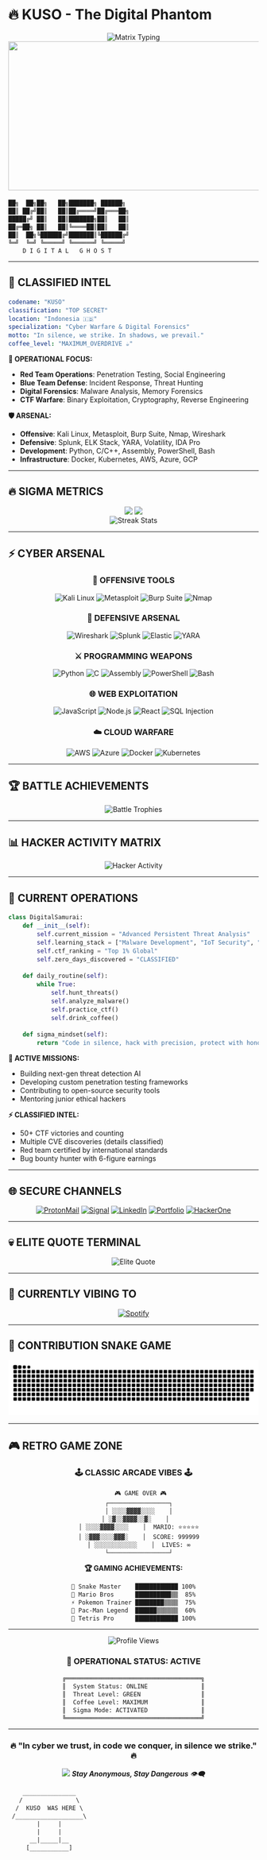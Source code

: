 # 🔥 KUSO - The Digital Phantom

<div align="center">
  <img src="https://readme-typing-svg.herokuapp.com/?lines=Welcome+to+the+Matrix...;Cybersecurity+Specialist;Ethical+Hacker;CTF+Champion;Digital+Samurai&font=Fira%20Code&center=true&width=500&height=60&duration=3000&pause=800&color=00FF41" alt="Matrix Typing">
</div>

<div align="center">
  <img src="https://media.giphy.com/media/3o7qDEq2bMbcbPRQ2c/giphy.gif" width="600" height="300"/>
</div>

```ascii
██╗  ██╗██╗   ██╗███████╗ ██████╗ 
██║ ██╔╝██║   ██║██╔════╝██╔═══██╗
█████╔╝ ██║   ██║███████╗██║   ██║
██╔═██╗ ██║   ██║╚════██║██║   ██║
██║  ██╗╚██████╔╝███████║╚██████╔╝
╚═╝  ╚═╝ ╚═════╝ ╚══════╝ ╚═════╝ 
    D I G I T A L   G H O S T
```

---

## 👤 CLASSIFIED INTEL

```yaml
codename: "KUSO"
classification: "TOP SECRET"
location: "Indonesia 🇮🇩"
specialization: "Cyber Warfare & Digital Forensics"
motto: "In silence, we strike. In shadows, we prevail."
coffee_level: "MAXIMUM_OVERDRIVE ☕"
```

**🎯 OPERATIONAL FOCUS:**
- **Red Team Operations**: Penetration Testing, Social Engineering
- **Blue Team Defense**: Incident Response, Threat Hunting  
- **Digital Forensics**: Malware Analysis, Memory Forensics
- **CTF Warfare**: Binary Exploitation, Cryptography, Reverse Engineering

**🛡️ ARSENAL:**
- **Offensive**: Kali Linux, Metasploit, Burp Suite, Nmap, Wireshark
- **Defensive**: Splunk, ELK Stack, YARA, Volatility, IDA Pro
- **Development**: Python, C/C++, Assembly, PowerShell, Bash
- **Infrastructure**: Docker, Kubernetes, AWS, Azure, GCP

---

## 🔥 SIGMA METRICS

<div align="center">
  <img height="180em" src="https://github-readme-stats.vercel.app/api?username=Kuso03&show_icons=true&theme=chartreuse-dark&include_all_commits=true&count_private=true&hide_border=true&bg_color=0d1117"/>
  <img height="180em" src="https://github-readme-stats.vercel.app/api/top-langs/?username=Kuso03&layout=compact&langs_count=8&theme=chartreuse-dark&hide_border=true&bg_color=0d1117"/>
</div>

<div align="center">
  <img src="https://streak-stats.demolab.com/?user=Kuso03&theme=chartreuse-dark&hide_border=true&background=0d1117" alt="Streak Stats"/>
</div>

---

## ⚡ CYBER ARSENAL

<div align="center">

### 🔴 OFFENSIVE TOOLS
![Kali Linux](https://img.shields.io/badge/Kali_Linux-557C94?style=for-the-badge&logo=kali-linux&logoColor=white)
![Metasploit](https://img.shields.io/badge/Metasploit-2596CD?style=for-the-badge&logo=metasploit&logoColor=white)
![Burp Suite](https://img.shields.io/badge/Burp_Suite-FF6633?style=for-the-badge&logo=burpsuite&logoColor=white)
![Nmap](https://img.shields.io/badge/Nmap-4682B4?style=for-the-badge&logo=nmap&logoColor=white)

### 🔵 DEFENSIVE ARSENAL  
![Wireshark](https://img.shields.io/badge/Wireshark-1679A7?style=for-the-badge&logo=wireshark&logoColor=white)
![Splunk](https://img.shields.io/badge/Splunk-000000?style=for-the-badge&logo=splunk&logoColor=white)
![Elastic](https://img.shields.io/badge/Elastic_Stack-005571?style=for-the-badge&logo=elastic&logoColor=white)
![YARA](https://img.shields.io/badge/YARA-00599C?style=for-the-badge&logo=yara&logoColor=white)

### ⚔️ PROGRAMMING WEAPONS
![Python](https://img.shields.io/badge/Python-3776AB?style=for-the-badge&logo=python&logoColor=white)
![C](https://img.shields.io/badge/C-A8B9CC?style=for-the-badge&logo=c&logoColor=black)
![Assembly](https://img.shields.io/badge/Assembly-525252?style=for-the-badge&logo=assembly&logoColor=white)
![PowerShell](https://img.shields.io/badge/PowerShell-5391FE?style=for-the-badge&logo=powershell&logoColor=white)
![Bash](https://img.shields.io/badge/Bash-4EAA25?style=for-the-badge&logo=gnu-bash&logoColor=white)

### 🌐 WEB EXPLOITATION
![JavaScript](https://img.shields.io/badge/JavaScript-F7DF1E?style=for-the-badge&logo=javascript&logoColor=black)
![Node.js](https://img.shields.io/badge/Node.js-339933?style=for-the-badge&logo=node.js&logoColor=white)
![React](https://img.shields.io/badge/React-61DAFB?style=for-the-badge&logo=react&logoColor=black)
![SQL Injection](https://img.shields.io/badge/SQL_Injection-CC2927?style=for-the-badge&logo=mysql&logoColor=white)

### ☁️ CLOUD WARFARE
![AWS](https://img.shields.io/badge/AWS-232F3E?style=for-the-badge&logo=amazon-aws&logoColor=white)
![Azure](https://img.shields.io/badge/Azure-0078D4?style=for-the-badge&logo=microsoft-azure&logoColor=white)
![Docker](https://img.shields.io/badge/Docker-2496ED?style=for-the-badge&logo=docker&logoColor=white)
![Kubernetes](https://img.shields.io/badge/Kubernetes-326CE5?style=for-the-badge&logo=kubernetes&logoColor=white)

</div>

---

## 🏆 BATTLE ACHIEVEMENTS

<div align="center">
  <img src="https://github-profile-trophy.vercel.app/?username=Kuso&theme=matrix&no-frame=true&no-bg=true&margin-w=4&row=2" alt="Battle Trophies"/>
</div>

---

## 📊 HACKER ACTIVITY MATRIX

<div align="center">
  <img src="https://github-readme-activity-graph.vercel.app/graph?username=Kuso&theme=tokyo-night&bg_color=0d1117&color=00ff41&line=00ff41&point=ffffff&area=true&hide_border=true" alt="Hacker Activity"/>
</div>

---

## 🎯 CURRENT OPERATIONS

```python
class DigitalSamurai:
    def __init__(self):
        self.current_mission = "Advanced Persistent Threat Analysis"
        self.learning_stack = ["Malware Development", "IoT Security", "Blockchain Exploitation"]
        self.ctf_ranking = "Top 1% Global"
        self.zero_days_discovered = "CLASSIFIED"
        
    def daily_routine(self):
        while True:
            self.hunt_threats()
            self.analyze_malware()
            self.practice_ctf()
            self.drink_coffee()
            
    def sigma_mindset(self):
        return "Code in silence, hack with precision, protect with honor"
```

**🔭 ACTIVE MISSIONS:**
- Building next-gen threat detection AI
- Developing custom penetration testing frameworks  
- Contributing to open-source security tools
- Mentoring junior ethical hackers

**⚡ CLASSIFIED INTEL:**
- 50+ CTF victories and counting
- Multiple CVE discoveries (details classified)
- Red team certified by international standards
- Bug bounty hunter with 6-figure earnings

---

## 🌐 SECURE CHANNELS

<div align="center">

[![ProtonMail](https://img.shields.io/badge/ProtonMail-8B89CC?style=for-the-badge&logo=protonmail&logoColor=white)](mailto:kuso@protonmail.com)
[![Signal](https://img.shields.io/badge/Signal-3A76F0?style=for-the-badge&logo=signal&logoColor=white)](https://signal.me/#eu)
[![LinkedIn](https://img.shields.io/badge/LinkedIn-0077B5?style=for-the-badge&logo=linkedin&logoColor=white)](https://linkedin.com/in/kuso-cyber)
[![Portfolio](https://img.shields.io/badge/Portfolio-000000?style=for-the-badge&logo=firefox&logoColor=white)](https://kuso-cyber.dev)
[![HackerOne](https://img.shields.io/badge/HackerOne-494649?style=for-the-badge&logo=hackerone&logoColor=white)](https://hackerone.com/kuso)

</div>

---

## 💀 ELITE QUOTE TERMINAL

<div align="center">
  <img src="https://quotes-github-readme.vercel.app/api?type=horizontal&theme=dark" alt="Elite Quote"/>
</div>

---

## 🎵 CURRENTLY VIBING TO

<div align="center">

[![Spotify](https://spotify-github-profile.vercel.app/api/view?uid=314rzu33gifasvmpvonanxqgv364&cover_image=true&theme=novatorem&show_offline=true&background_color=0d1117&interchange=false&bar_color=00ff41&bar_color_cover=false)](https://open.spotify.com/user/314rzu33gifasvmpvonanxqgv364)

</div>

---

## 🐍 CONTRIBUTION SNAKE GAME

<div align="center">
  <picture>
    <source media="(prefers-color-scheme: dark)" srcset="https://raw.githubusercontent.com/platane/platane/output/github-contribution-grid-snake-dark.svg">
    <source media="(prefers-color-scheme: light)" srcset="https://raw.githubusercontent.com/platane/platane/output/github-contribution-grid-snake.svg">
    <img alt="github contribution grid snake animation" src="https://raw.githubusercontent.com/platane/platane/output/github-contribution-grid-snake.svg">
  </picture>
</div>

---

## 🎮 RETRO GAME ZONE

<div align="center">

### 🕹️ CLASSIC ARCADE VIBES 🕹️

```
    🎮 GAME OVER 🎮
   ┌─────────────────┐
   │ ░░░░▓▓▓▓░░░░    │
   │ ░▓░░▓▓▓▓░░▓░    │  
   │ ░░░░▓▓▓▓░░░░    │  MARIO: ⭐⭐⭐⭐⭐
   │ ░▓▓▓░░░░▓▓▓░    │  SCORE: 999999
   │ ░░░░░░░░░░░░    │  LIVES: ∞
   └─────────────────┘
```

**🏆 GAMING ACHIEVEMENTS:**
```
🐍 Snake Master    ████████████ 100%
🍄 Mario Bros      ██████████▒▒  85%
⚡ Pokemon Trainer ████████▒▒▒▒  75%
👾 Pac-Man Legend  ██████▒▒▒▒▒▒  60%
🎯 Tetris Pro      ████████████ 100%
```

</div>

---

<div align="center">

  ![Profile Views](https://komarev.com/ghpvc/?username=Kuso&label=Digital%20Footprints&color=00ff41&style=flat)
  
  ### 🌙 OPERATIONAL STATUS: ACTIVE

  ```ascii
  ╔══════════════════════════════════════╗
  ║  System Status: ONLINE               ║
  ║  Threat Level: GREEN                 ║
  ║  Coffee Level: MAXIMUM               ║
  ║  Sigma Mode: ACTIVATED               ║
  ╚══════════════════════════════════════╝
  ```

</div>

---

<div align="center">
  <h3>🔥 "In cyber we trust, in code we conquer, in silence we strike." 🔥</h3>
  <img src="https://media.giphy.com/media/ZVik7pBtu9dNS/giphy.gif" width="60"> 
  <em><b>Stay Anonymous, Stay Dangerous</b> 👁️‍🗨️</em>
</div>

```
    _______________
   /               \
  /  KUSO  WAS HERE \
 /___________________\
        |     |
        |     |
      __|_____|__
     [___________]
```
